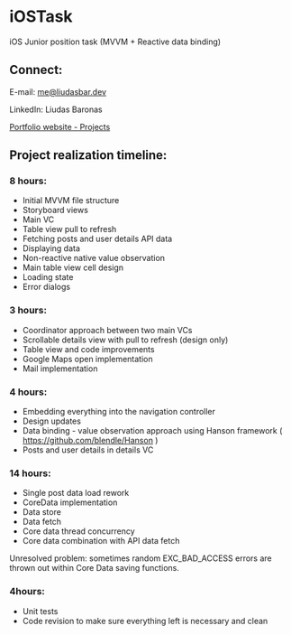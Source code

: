 # iOSTask
iOS Junior position task (MVVM + Reactive data binding)



## Connect:

E-mail: me@liudasbar.dev

LinkedIn: Liudas Baronas

[Portfolio website - Projects](https://liudasbar.dev)



## Project realization timeline:

### 8 hours:

- Initial MVVM file structure
- Storyboard views
- Main VC
- Table view pull to refresh
- Fetching posts and user details API data
- Displaying data
- Non-reactive native value observation
- Main table view cell design
- Loading state
- Error dialogs

### 3 hours:

- Coordinator approach between two main VCs
- Scrollable details view with pull to refresh (design only)
- Table view and code improvements
- Google Maps open implementation
- Mail implementation

### 4 hours:

- Embedding everything into the navigation controller
- Design updates
- Data binding - value observation approach using Hanson framework ( https://github.com/blendle/Hanson )
- Posts and user details in details VC

### 14 hours:

- Single post data load rework
- CoreData implementation
- Data store
- Data fetch
- Core data thread concurrency
- Core data combination with API data fetch

Unresolved problem: sometimes random EXC_BAD_ACCESS errors are thrown out within Core Data saving functions.

### 4hours:

- Unit tests
- Code revision to make sure everything left is necessary and clean
